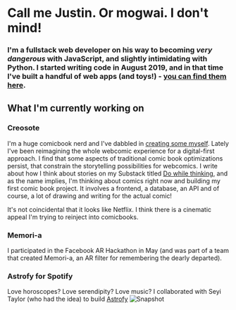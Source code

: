 # Call me Justin. Or mogwai. I don't mind!

### I'm a fullstack web developer on his way to becoming *very dangerous* with JavaScript, and slightly intimidating with Python. I started writing code in August 2019, and in that time I've built a handful of web apps (and toys!) - [you can find them here](https://justinirabor.com/projects).

## What I'm currently working on

### Creosote
I'm a huge comicbook nerd and I've dabbled in [creating some myself](https://obaranda.com). Lately I've been reimagining the whole webcomic experience for a digital-first approach. I find that some aspects of traditional comic book optimizations persist, that constrain the storytelling possibilities for webcomics. I write about how I think about stories on my Substack titled [Do while thinking](https://dowhile.substack.com), and as the name implies, I'm thinking about comics right now and building my first comic book project. It involves a frontend, a database, an API and of course, a lot of drawing and writing for the actual comic!


It's not coincidental that it looks like Netflix. I think there is a cinematic appeal I'm trying to reinject into comicbooks.

### Memori-a
I participated in the Facebook AR Hackathon in May (and was part of a team that created Memori-a, an AR filter for remembering the dearly departed). 

### Astrofy for Spotify

Love horoscopes? Love serendipity? Love music? I collaborated with Seyi Taylor (who had the idea) to build [Astrofy](https://astrofy.live)
![Snapshot](https://res.cloudinary.com/studio-mogwai/image/upload/v1597877724/Screenshot_2020-08-19_at_23.55.17.png)



<!--
**vunderkind/vunderkind** is a ✨ _special_ ✨ repository because its `README.md` (this file) appears on your GitHub profile.

Here are some ideas to get you started:

- 🔭 I’m currently working on ...
- 🌱 I’m currently learning ...
- 👯 I’m looking to collaborate on ...
- 🤔 I’m looking for help with ...
- 💬 Ask me about ...
- 📫 How to reach me: ...
- 😄 Pronouns: ...
- ⚡ Fun fact: ...
-->

